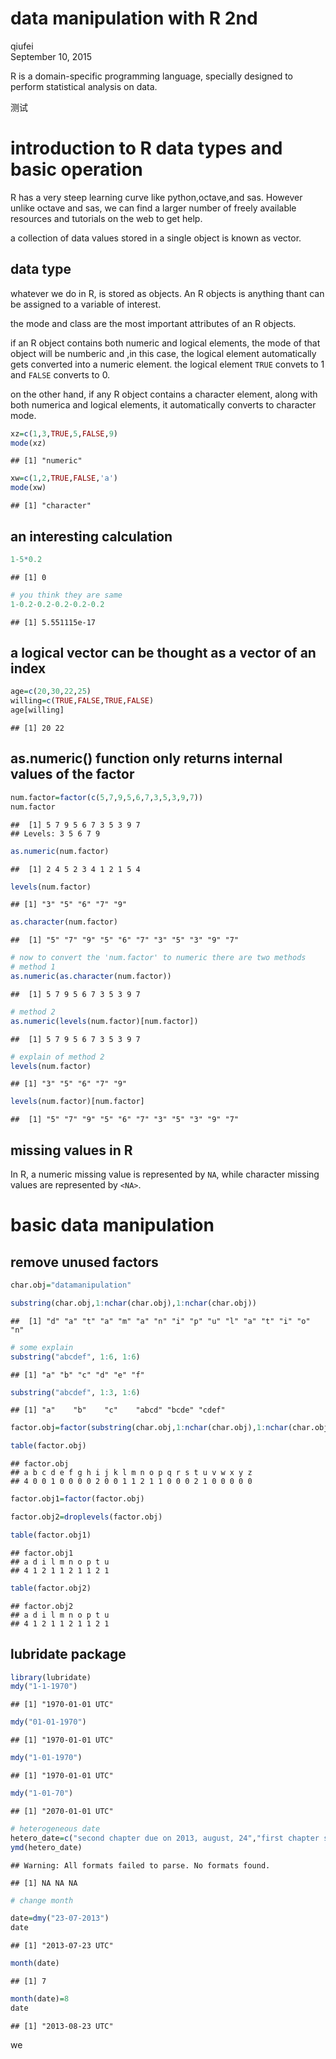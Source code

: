 # data manipulation with R 2nd
qiufei  
September 10, 2015  

R is a domain-specific programming language, specially designed to perform statistical analysis on data.

测试

# introduction to R data types and basic operation

R has a very steep learning curve like python,octave,and sas. However unlike octave and sas, we can find a larger number of freely available resources and tutorials on the web to get help.

a collection of data values stored in a single object is known as vector.

## data type

whatever we do in R, is stored as objects. An R objects is anything thant can be assigned to a variable of interest.

the mode and class are the most important attributes of an R objects.

if an R object contains both numeric and logical elements, the mode of that object will be numberic and ,in this case, the logical element automatically gets converted into a numeric element. the logical element `TRUE` convets to 1 and `FALSE` converts to 0.

on the other hand, if any R object contains a character element, along with both numerica and logical elements, it automatically converts to character mode.


```r
xz=c(1,3,TRUE,5,FALSE,9)
mode(xz)
```

```
## [1] "numeric"
```

```r
xw=c(1,2,TRUE,FALSE,'a')
mode(xw)
```

```
## [1] "character"
```

## an interesting calculation


```r
1-5*0.2
```

```
## [1] 0
```

```r
# you think they are same
1-0.2-0.2-0.2-0.2-0.2
```

```
## [1] 5.551115e-17
```

## a logical vector can be thought as a vector of an index


```r
age=c(20,30,22,25)
willing=c(TRUE,FALSE,TRUE,FALSE)
age[willing]
```

```
## [1] 20 22
```

## as.numeric() function only returns internal values of the factor


```r
num.factor=factor(c(5,7,9,5,6,7,3,5,3,9,7))
num.factor
```

```
##  [1] 5 7 9 5 6 7 3 5 3 9 7
## Levels: 3 5 6 7 9
```

```r
as.numeric(num.factor)
```

```
##  [1] 2 4 5 2 3 4 1 2 1 5 4
```

```r
levels(num.factor)
```

```
## [1] "3" "5" "6" "7" "9"
```

```r
as.character(num.factor)
```

```
##  [1] "5" "7" "9" "5" "6" "7" "3" "5" "3" "9" "7"
```

```r
# now to convert the 'num.factor' to numeric there are two methods
# method 1
as.numeric(as.character(num.factor))
```

```
##  [1] 5 7 9 5 6 7 3 5 3 9 7
```

```r
# method 2
as.numeric(levels(num.factor)[num.factor])
```

```
##  [1] 5 7 9 5 6 7 3 5 3 9 7
```

```r
# explain of method 2
levels(num.factor)
```

```
## [1] "3" "5" "6" "7" "9"
```

```r
levels(num.factor)[num.factor]
```

```
##  [1] "5" "7" "9" "5" "6" "7" "3" "5" "3" "9" "7"
```
## missing values in R

In R, a numeric missing value is represented by `NA`, while character missing values are represented by `<NA>`. 

# basic data manipulation

## remove unused factors


```r
char.obj="datamanipulation"

substring(char.obj,1:nchar(char.obj),1:nchar(char.obj))
```

```
##  [1] "d" "a" "t" "a" "m" "a" "n" "i" "p" "u" "l" "a" "t" "i" "o" "n"
```

```r
# some explain
substring("abcdef", 1:6, 1:6)
```

```
## [1] "a" "b" "c" "d" "e" "f"
```

```r
substring("abcdef", 1:3, 1:6)
```

```
## [1] "a"    "b"    "c"    "abcd" "bcde" "cdef"
```

```r
factor.obj=factor(substring(char.obj,1:nchar(char.obj),1:nchar(char.obj)),levels=letters)

table(factor.obj)
```

```
## factor.obj
## a b c d e f g h i j k l m n o p q r s t u v w x y z 
## 4 0 0 1 0 0 0 0 2 0 0 1 1 2 1 1 0 0 0 2 1 0 0 0 0 0
```

```r
factor.obj1=factor(factor.obj)

factor.obj2=droplevels(factor.obj)

table(factor.obj1)
```

```
## factor.obj1
## a d i l m n o p t u 
## 4 1 2 1 1 2 1 1 2 1
```

```r
table(factor.obj2)
```

```
## factor.obj2
## a d i l m n o p t u 
## 4 1 2 1 1 2 1 1 2 1
```

## lubridate package


```r
library(lubridate)
mdy("1-1-1970")
```

```
## [1] "1970-01-01 UTC"
```

```r
mdy("01-01-1970")
```

```
## [1] "1970-01-01 UTC"
```

```r
mdy("1-01-1970")
```

```
## [1] "1970-01-01 UTC"
```

```r
mdy("1-01-70")
```

```
## [1] "2070-01-01 UTC"
```

```r
# heterogeneous date
hetero_date=c("second chapter due on 2013, august, 24","first chapter submitted on 2013  aug  18","2013 aug 23")
ymd(hetero_date)
```

```
## Warning: All formats failed to parse. No formats found.
```

```
## [1] NA NA NA
```

```r
# change month

date=dmy("23-07-2013")
date
```

```
## [1] "2013-07-23 UTC"
```

```r
month(date)
```

```
## [1] 7
```

```r
month(date)=8
date
```

```
## [1] "2013-08-23 UTC"
```

we
